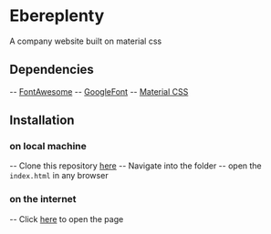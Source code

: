 # Ebereplenty
A company website built on material css

## Dependencies
-- [FontAwesome](https://use.fontawesome.com/releases/v5.0.13/css/all.css "FontAwesome")
-- [GoogleFont](https://fonts.googleapis.com/icon?family=Material+Icons "GoogleFont")
-- [Material CSS](https://cdnjs.cloudflare.com/ajax/libs/materialize/1.0.0-beta/css/materialize.min.css "GoogleFont")

## Installation 
### on local machine
-- Clone this repository [here](https://github.com/EBEREGIT/Company-site-with-Material-css "here")
-- Navigate into the folder
-- open the <code>index.html</code> in any browser

### on the internet
-- Click [here](https://github.com/EBEREGIT/Company-site-with-Material-css "here") to open the page